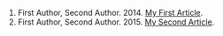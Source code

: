 1. First Author, Second Author. 2014. [My First Article](https://example.com/articles/1).
1. First Author, Second Author. 2015. [My Second Article](https://example.com/articles/2).
